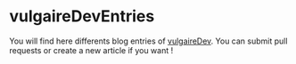 # vulgaireDevEntries

You will find here differents blog entries of [vulgaireDev](http://vulgairedev.fr). You can submit pull requests or create a new article if you want !

